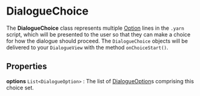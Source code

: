 # DialogueChoice

The **DialogueChoice** class represents multiple [Option] lines in the `.yarn` script, which will be
presented to the user so that they can make a choice for how the dialogue should proceed. The
`DialogueChoice` objects will be delivered to your `DialogueView` with the method 
`onChoiceStart()`.


## Properties

**options** `List<DialogueOption>`
: The list of [DialogueOption]s comprising this choice set.


[Option]: ../language/options.md
[DialogueOption]: dialogue_option.md
